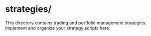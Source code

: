# strategies/

This directory contains trading and portfolio management strategies. Implement and organize your strategy scripts here. 